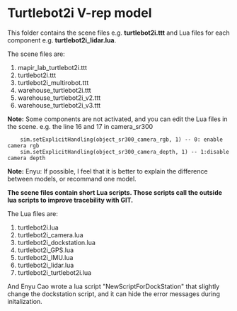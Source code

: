 # Turtlebot2i V-rep model

This folder contains the scene files e.g. **turtlebot2i.ttt** and Lua files for each component e.g. **turtlebot2i_lidar.lua**.

The scene files are:

1. mapir_lab_turtlebot2i.ttt
2. turtlebot2i.ttt
3. turtlebot2i_multirobot.ttt
4. warehouse_turtlebot2i.ttt
5. warehouse_turtlebot2i_v2.ttt
6. warehouse_turtlebot2i_v3.ttt

**Note:** Some components are not activated, and you can edit the Lua files in the scene. e.g.  the line 16 and 17 in camera_sr300 

```
    sim.setExplicitHandling(object_sr300_camera_rgb, 1) -- 0: enable camera rgb
    sim.setExplicitHandling(object_sr300_camera_depth, 1) -- 1:disable camera depth
```

**Note:** Enyu: If possible, I feel that it is better to explain the difference between models, or recommand one model. 

**The scene files contain short Lua scripts. Those scripts call the outside lua scripts to improve tracebility with GIT.**

The Lua files are:

1. turtlebot2i.lua 
2. turtlebot2i_camera.lua
3. turtlebot2i_dockstation.lua
4. turtlebot2i_GPS.lua
5. turtlebot2i_IMU.lua
6. turtlebot2i_lidar.lua
7. turtlebot2i_turtlebot2i.lua



And Enyu Cao wrote a lua script "NewScriptForDockStation" that slightly change the dockstation script, and it can hide the error messages during initalization.

